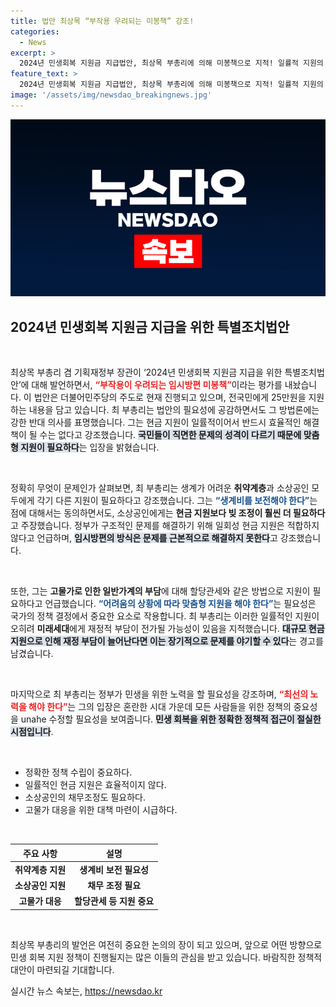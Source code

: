 ```yaml
---
title: 법안 최상목 “부작용 우려되는 미봉책” 강조!
categories:
  - News
excerpt: >
  2024년 민생회복 지원금 지급법안, 최상목 부총리에 의해 미봉책으로 지적! 일률적 지원의 부작용과 맞춤형 지원 필요성을 강조하며 재정 부담 우려까지… 지금 알아봐야 할 긴급 경제 진단!
feature_text: >
  2024년 민생회복 지원금 지급법안, 최상목 부총리에 의해 미봉책으로 지적! 일률적 지원의 부작용과 맞춤형 지원 필요성을 강조하며 재정 부담 우려까지… 지금 알아봐야 할 긴급 경제 진단!
image: '/assets/img/newsdao_breakingnews.jpg'
---
```


<p><img src="/assets/img/newsdao_breakingnews.jpg" alt="implanttips 속보" /></p>

<h2 data-ke-size="size26">2024년 민생회복 지원금 지급을 위한 특별조치법안</h2>

<p data-ke-size="size16">&nbsp;</p>

<p>최상목 부총리 겸 기획재정부 장관이 ‘2024년 민생회복 지원금 지급을 위한 특별조치법안’에 대해 발언하면서, <b><span style="color: #ee2323;">“부작용이 우려되는 임시방편 미봉책”</span></b>이라는 평가를 내놨습니다. 이 법안은 더불어민주당의 주도로 현재 진행되고 있으며, 전국민에게 25만원을 지원하는 내용을 담고 있습니다. 최 부총리는 법안의 필요성에 공감하면서도 그 방법론에는 강한 반대 의사를 표명했습니다. 그는 현금 지원이 일률적이어서 반드시 효율적인 해결책이 될 수는 없다고 강조했습니다. <b><span style="background-color: #21538527;">국민들이 직면한 문제의 성격이 다르기 때문에 맞춤형 지원이 필요하다</span></b>는 입장을 밝혔습니다.</p>

<p data-ke-size="size16">&nbsp;</p>

<p>정확히 무엇이 문제인가 살펴보면, 최 부총리는 생계가 어려운 <b>취약계층</b>과 소상공인 모두에게 각기 다른 지원이 필요하다고 강조했습니다. 그는 <b><span style="color: #1a5490;">“생계비를 보전해야 한다”</span></b>는 점에 대해서는 동의하면서도, 소상공인에게는 <b>현금 지원보다 빚 조정이 훨씬 더 필요하다</b>고 주장했습니다. 정부가 구조적인 문제를 해결하기 위해 일회성 현금 지원은 적합하지 않다고 언급하며, <b><span style="background-color: #21538527;">임시방편의 방식은 문제를 근본적으로 해결하지 못한다</span></b>고 강조했습니다.</p>

<p data-ke-size="size16">&nbsp;</p>

<p>또한, 그는 <b>고물가로 인한 일반가계의 부담</b>에 대해 할당관세와 같은 방법으로 지원이 필요하다고 언급했습니다. <b><span style="color: #1a5490;">“어려움의 상황에 따라 맞춤형 지원을 해야 한다”</span></b>는 필요성은 국가의 정책 결정에서 중요한 요소로 작용합니다. 최 부총리는 이러한 일률적인 지원이 오히려 <b>미래세대</b>에게 재정적 부담이 전가될 가능성이 있음을 지적했습니다. <b><span style="background-color: #21538527;">대규모 현금 지원으로 인해 재정 부담이 늘어난다면 이는 장기적으로 문제를 야기할 수 있다</span></b>는 경고를 남겼습니다.</p>

<p data-ke-size="size16">&nbsp;</p>

<p>마지막으로 최 부총리는 정부가 민생을 위한 노력을 할 필요성을 강조하며, <b><span style="color: #ee2323;">“최선의 노력을 해야 한다”</span></b>는 그의 입장은 혼란한 시대 가운데 모든 사람들을 위한 정책의 중요성을 unahe 수정할 필요성을 보여줍니다. <b><span style="background-color: #21538527;">민생 회복을 위한 정확한 정책적 접근이 절실한 시점입니다</span></b>.</p>

<p data-ke-size="size16">&nbsp;</p>

<ul>
    <li>정확한 정책 수립이 중요하다.</li>
    <li>일률적인 현금 지원은 효율적이지 않다.</li>
    <li>소상공인의 채무조정도 필요하다.</li>
    <li>고물가 대응을 위한 대책 마련이 시급하다.</li>
</ul>

<p data-ke-size="size16">&nbsp;</p>

<table style="width: 100%;">
    <thead>
        <tr>
            <th style="text-align: center; height: 17px;"><b>주요 사항</b></th>
            <th style="text-align: center; height: 17px;"><b>설명</b></th>
        </tr>
    </thead>
    <tbody>
        <tr>
            <td style="text-align: center; height: 17px;"><b>취약계층 지원</b></td>
            <td style="text-align: center; height: 17px;"><b>생계비 보전 필요성</b></td>
        </tr>
        <tr>
            <td style="text-align: center; height: 17px;"><b>소상공인 지원</b></td>
            <td style="text-align: center; height: 17px;"><b>채무 조정 필요</b></td>
        </tr>
        <tr>
            <td style="text-align: center; height: 17px;"><b>고물가 대응</b></td>
            <td style="text-align: center; height: 17px;"><b>할당관세 등 지원 중요</b></td>
        </tr>
    </tbody>
</table>

<p data-ke-size="size16">&nbsp;</p>

<p>최상목 부총리의 발언은 여전히 중요한 논의의 장이 되고 있으며, 앞으로 어떤 방향으로 민생 회복 지원 정책이 진행될지는 많은 이들의 관심을 받고 있습니다. 바람직한 정책적 대안이 마련되길 기대합니다.</p>
실시간 뉴스 속보는, <a href="https://newsdao.kr" rel="dofollow">https://newsdao.kr</a>


